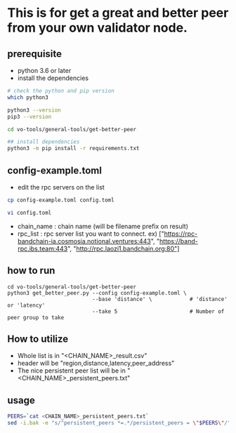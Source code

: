 # This is for get a great and better peer from your own validator node.

## prerequisite

- python 3.6 or later
- install the dependencies

```bash
# check the python and pip version
which python3

python3 --version
pip3 --version

cd vo-tools/general-tools/get-better-peer

## install dependencies
python3 -m pip install -r requirements.txt
```

## config-example.toml

- edit the rpc servers on the list

```bash
cp config-example.toml config.toml

vi config.toml
```

- chain_name : chain name (will be filename prefix on result)
- rpc_list   : rpc server list you want to connect. ex) ["https://rpc-bandchain-ia.cosmosia.notional.ventures:443", "https://band-rpc.ibs.team:443", "http://rpc.laozi1.bandchain.org:80"]

## how to run

```bssh
cd vo-tools/general-tools/get-better-peer
python3 get_better_peer.py --config config-example.toml \
                           --base 'distance' \            # 'distance' or 'latency'
                           --take 5                       # Number of peer group to take
```

## How to utilize
- Whole list is in "<CHAIN_NAME>_result.csv"
- header will be "region,distance,latency,peer_address"
- The nice persistent peer list will be in "<CHAIN_NAME>_persistent_peers.txt"

## usage

```bash
PEERS=`cat <CHAIN_NAME>_persistent_peers.txt`
sed -i.bak -e "s/^persistent_peers *=.*/persistent_peers = \"$PEERS\"/" ${CHAIN_CONFIG_LOCATION}/config.toml
```